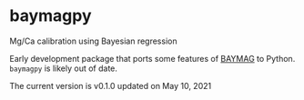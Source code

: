 # baymagpy
Mg/Ca calibration using Bayesian regression

Early development package that ports some features of [BAYMAG](https://github.com/jesstierney/BAYMAG) to Python. `baymagpy` is likely out of date.

The current version is v0.1.0 updated on May 10, 2021
